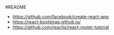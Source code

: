 #README

- https://github.com/facebook/create-react-app
- https://react-bootstrap.github.io/
- https://github.com/reactjs/react-router-tutorial
